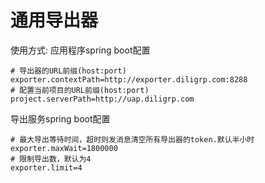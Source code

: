 # 通用导出器
使用方式:
应用程序spring boot配置
```properties
# 导出器的URL前缀(host:port)
exporter.contextPath=http://exporter.diligrp.com:8288
# 配置当前项目的URL前缀(host:port)
project.serverPath=http://uap.diligrp.com
```

导出服务spring boot配置
```properties
# 最大导出等待时间，超时则发消息清空所有导出器的token.默认半小时
exporter.maxWait=1800000
# 限制导出数，默认为4
exporter.limit=4
```